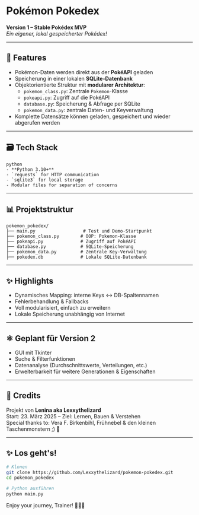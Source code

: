 # Pokémon Pokedex

**Version 1 – Stable Pokédex MVP**  
_Ein eigener, lokal gespeicherter Pokédex!_

---

## 🐉 Features

- Pokémon-Daten werden direkt aus der **PokéAPI** geladen
- Speicherung in einer lokalen **SQLite-Datenbank**
- Objektorientierte Struktur mit **modularer Architektur**:
  - `pokemon_class.py`: Zentrale `Pokemon`-Klasse
  - `pokeapi.py`: Zugriff auf die PokéAPI
  - `database.py`: Speicherung & Abfrage per SQLite
  - `pokemon_data.py`: zentrale Daten- und Keyverwaltung
- Komplette Datensätze können geladen, gespeichert und wieder abgerufen werden

---

## 🗃️ Tech Stack

```
python
- **Python 3.10+**
- `requests` for HTTP communication
- `sqlite3` for local storage
- Modular files for separation of concerns

```

---

## 📊 Projektstruktur

```
pokemon_pokedex/
├── main.py                  # Test und Demo-Startpunkt
├── pokemon_class.py        # OOP: Pokemon-Klasse
├── pokeapi.py              # Zugriff auf PokéAPI
├── database.py             # SQLite-Speicherung
├── pokemon_data.py         # Zentrale Key-Verwaltung
├── pokedex.db              # Lokale SQLite-Datenbank
```

---

## ✨ Highlights

- Dynamisches Mapping: interne Keys <-> DB-Spaltennamen
- Fehlerbehandlung & Fallbacks
- Voll modularisiert, einfach zu erweitern
- Lokale Speicherung unabhängig von Internet

---

## ⚛️ Geplant für Version 2

- GUI mit Tkinter
- Suche & Filterfunktionen
- Datenanalyse (Durchschnittswerte, Verteilungen, etc.)
- Erweiterbarkeit für weitere Generationen & Eigenschaften

---

## 👤 Credits

Projekt von **Lenina aka Lexxythelizard**  
Start: 23. März 2025 – Ziel: Lernen, Bauen & Verstehen  
Special thanks to: Vera F. Birkenbihl, Frühnebel & den kleinen Taschenmonstern ;) 🧩

---

## ✨ Los geht's!

```bash
# Klonen
git clone https://github.com/Lexxythelizard/pokemon-pokedex.git
cd pokemon_pokedex

# Python ausführen
python main.py
```

Enjoy your journey, Trainer! 🏃‍♀️🌿

